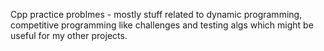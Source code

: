 Cpp practice problmes - mostly stuff related to dynamic programming, competitive programming like challenges and testing algs which might be useful for my other projects.
